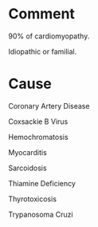 # Comment

90% of cardiomyopathy.

Idiopathic or familial.

# Cause

Coronary Artery Disease

Coxsackie B Virus

Hemochromatosis

Myocarditis

Sarcoidosis

Thiamine Deficiency

Thyrotoxicosis

Trypanosoma Cruzi
